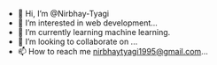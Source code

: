 - 👋 Hi, I’m @Nirbhay-Tyagi
- 👀 I’m interested in web development...
- 🌱 I’m currently learning machine learning.
- 💞️ I’m looking to collaborate on ...
- 📫 How to reach me nirbhaytyagi1995@gmail.com...

<!---
Nirbhay-Tyagi/Nirbhay-Tyagi is a ✨ special ✨ repository because its `README.md` (this file) appears on your GitHub profile.
You can click the Preview link to take a look at your changes.
--->

